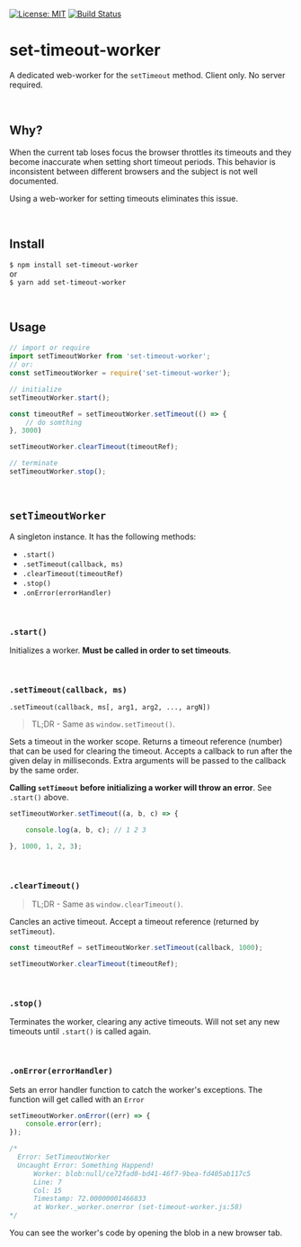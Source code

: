 [![License: MIT](https://img.shields.io/badge/License-MIT-blue.svg)](https://opensource.org/licenses/MIT)
[![Build Status](https://travis-ci.org/taitulism/set-timeout-worker.svg?branch=master)](https://travis-ci.org/taitulism/set-timeout-worker)


set-timeout-worker
==================
A dedicated web-worker for the `setTimeout` method.
Client only. No server required.

&nbsp;

## Why?
When the current tab loses focus the browser throttles its timeouts and they become inaccurate when setting short timeout periods. This behavior is inconsistent between different browsers and the subject is not well documented. 

Using a web-worker for setting timeouts eliminates this issue.

&nbsp;

## Install
`$ npm install set-timeout-worker`  
or  
`$ yarn add set-timeout-worker`

&nbsp;

## Usage
```js
// import or require
import setTimeoutWorker from 'set-timeout-worker';
// or:
const setTimeoutWorker = require('set-timeout-worker');

// initialize
setTimeoutWorker.start();

const timeoutRef = setTimeoutWorker.setTimeout(() => {
    // do somthing
}, 3000)

setTimeoutWorker.clearTimeout(timeoutRef);

// terminate
setTimeoutWorker.stop();
```

&nbsp;

## `setTimeoutWorker`
A singleton instance. It has the following methods:  
* `.start()`
* `.setTimeout(callback, ms)`
* `.clearTimeout(timeoutRef)`
* `.stop()`
* `.onError(errorHandler)`

&nbsp;

### `.start()`
Initializes a worker. **Must be called in order to set timeouts**. 

&nbsp;

### `.setTimeout(callback, ms)`
`.setTimeout(callback, ms[, arg1, arg2, ..., argN])`

>TL;DR - Same as `window.setTimeout()`.

Sets a timeout in the worker scope. Returns a timeout reference (number) that can be used for clearing the timeout. Accepts a callback to run after the given delay in milliseconds. Extra arguments will be passed to the callback by the same order.

**Calling `setTimeout` before initializing a worker will throw an error**. See `.start()` above.

```js
setTimeoutWorker.setTimeout((a, b, c) => {

    console.log(a, b, c); // 1 2 3

}, 1000, 1, 2, 3);
```

&nbsp;

### `.clearTimeout()`
>TL;DR - Same as `window.clearTimeout()`.

Cancles an active timeout. Accept a timeout reference (returned by `setTimeout`).


```js
const timeoutRef = setTimeoutWorker.setTimeout(callback, 1000);

setTimeoutWorker.clearTimeout(timeoutRef);
```


&nbsp;

### `.stop()`
Terminates the worker, clearing any active timeouts. Will not set any new timeouts until `.start()` is called again.

&nbsp;

### `.onError(errorHandler)`
Sets an error handler function to catch the worker's exceptions. The function will get called with an `Error`
```js
setTimeoutWorker.onError((err) => {
    console.error(err);
});

/*
  Error: SetTimeoutWorker
  Uncaught Error: Something Happend!
      Worker: blob:null/ce72fad0-bd41-46f7-9bea-fd405ab117c5
      Line: 7
      Col: 15
      Timestamp: 72.00000001466833
      at Worker._worker.onerror (set-timeout-worker.js:58)
*/
```


You can see the worker's code by opening the blob in a new browser tab.


